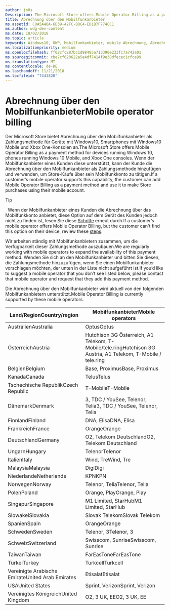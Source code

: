 ```yaml
---
author: jnHs
Description: The Microsoft Store offers Mobile Operator Billing as a payment method for mobile operators who support this capability.
title: Abrechnung über den Mobilfunkanbieter
ms.assetid: C8A5A4BA-6B39-42FC-B8C4-ED1B7F774CC1
ms.author: wdg-dev-content
ms.date: 10/02/2018
ms.topic: article
keywords: Windows10, UWP, Mobilfunkanbieter, mobile Abrechnung, Abrechnung über den Mobilfunkanbieter
ms.localizationpriority: medium
ms.openlocfilehash: ff02cfc287bc1d88485a713390e233fc7a742a01
ms.sourcegitcommit: cbe7cf620622a5e4df7414f9e38dfecec1cfca99
ms.translationtype: MT
ms.contentlocale: de-DE
ms.lasthandoff: 11/21/2018
ms.locfileid: "7443820"
---
```

# <a name="mobile-operator-billing"></a><span data-ttu-id="b3706-103">Abrechnung über den Mobilfunkanbieter</span><span class="sxs-lookup"><span data-stu-id="b3706-103">Mobile operator billing</span></span>


<span data-ttu-id="b3706-104">Der Microsoft Store bietet Abrechnung über den Mobilfunkanbieter als Zahlungsmethode für Geräte mit Windows10, Smartphones mit Windows10 Mobile und Xbox One-Konsolen an.</span><span class="sxs-lookup"><span data-stu-id="b3706-104">The Microsoft Store offers Mobile Operator Billing as a payment method for devices running Windows 10, phones running Windows 10 Mobile, and Xbox One consoles.</span></span> <span data-ttu-id="b3706-105">Wenn der Mobilfunkanbieter eines Kunden diese unterstützt, kann der Kunde die Abrechnung über den Mobilfunkanbieter als Zahlungsmethode hinzufügen und verwenden, um Store-Käufe über sein Mobilfunkkonto zu tätigen.</span><span class="sxs-lookup"><span data-stu-id="b3706-105">If a customer’s mobile operator supports this capability, the customer can add Mobile Operator Billing as a payment method and use it to make Store purchases using their mobile account.</span></span>

> [!TIP]
>  <span data-ttu-id="b3706-106">Wenn der Mobilfunkanbieter eines Kunden die Abrechnung über das Mobilfunkkonto anbietet, diese Option auf dem Gerät des Kunden jedoch nicht zu finden ist, lesen Sie diese [Schritte](http://go.microsoft.com/fwlink/p/?LinkId=523993) erneut durch.</span><span class="sxs-lookup"><span data-stu-id="b3706-106">If a customer’s mobile operator offers Mobile Operator Billing, but the customer can't find this option on their device, review these [steps](http://go.microsoft.com/fwlink/p/?LinkId=523993).</span></span>

<span data-ttu-id="b3706-107">Wir arbeiten ständig mit Mobilfunkanbietern zusammen, um die Verfügbarkeit dieser Zahlungsmethode auszubauen.</span><span class="sxs-lookup"><span data-stu-id="b3706-107">We are regularly working with mobile operators to expand the availability of this payment method.</span></span> <span data-ttu-id="b3706-108">Wenden Sie sich an den Mobilfunkanbieter und bitten Sie diesen, die Zahlungsmethode hinzuzufügen, wenn Sie einen Mobilfunkanbieter vorschlagen möchten, der unten in der Liste nicht aufgeführt ist.</span><span class="sxs-lookup"><span data-stu-id="b3706-108">If you’d like to suggest a mobile operator that you don’t see listed below, please contact that mobile operator and request that they add this payment method.</span></span>

<span data-ttu-id="b3706-109">Die Abrechnung über den Mobilfunkanbieter wird aktuell von den folgenden Mobilfunkanbietern unterstützt.</span><span class="sxs-lookup"><span data-stu-id="b3706-109">Mobile Operator Billing is currently supported by these mobile operators.</span></span>

| <span data-ttu-id="b3706-110">Land/Region</span><span class="sxs-lookup"><span data-stu-id="b3706-110">Country/region</span></span>  | <span data-ttu-id="b3706-111">Mobilfunkanbieter</span><span class="sxs-lookup"><span data-stu-id="b3706-111">Mobile operators</span></span>                 |
|-----------------|----------------------------------|
| <span data-ttu-id="b3706-112">Australien</span><span class="sxs-lookup"><span data-stu-id="b3706-112">Australia</span></span>       | <span data-ttu-id="b3706-113">Optus</span><span class="sxs-lookup"><span data-stu-id="b3706-113">Optus</span></span>                            |
| <span data-ttu-id="b3706-114">Österreich</span><span class="sxs-lookup"><span data-stu-id="b3706-114">Austria</span></span>         | <span data-ttu-id="b3706-115">Hutchison 3G Österreich, A1 Telekom, T-Mobile/tele.ring</span><span class="sxs-lookup"><span data-stu-id="b3706-115">Hutchison 3G Austria, A1 Telekom, T-Mobile / tele.ring</span></span>  |
| <span data-ttu-id="b3706-116">Belgien</span><span class="sxs-lookup"><span data-stu-id="b3706-116">Belgium</span></span>         | <span data-ttu-id="b3706-117">Base, Proximus</span><span class="sxs-lookup"><span data-stu-id="b3706-117">Base, Proximus</span></span>                   |
| <span data-ttu-id="b3706-118">Kanada</span><span class="sxs-lookup"><span data-stu-id="b3706-118">Canada</span></span>          | <span data-ttu-id="b3706-119">Telus</span><span class="sxs-lookup"><span data-stu-id="b3706-119">Telus</span></span>                            |
| <span data-ttu-id="b3706-120">Tschechische Republik</span><span class="sxs-lookup"><span data-stu-id="b3706-120">Czech Republic</span></span>  | <span data-ttu-id="b3706-121">T-Mobile</span><span class="sxs-lookup"><span data-stu-id="b3706-121">T-Mobile</span></span>                         |
| <span data-ttu-id="b3706-122">Dänemark</span><span class="sxs-lookup"><span data-stu-id="b3706-122">Denmark</span></span>         | <span data-ttu-id="b3706-123">3, TDC / YouSee, Telenor, Telia</span><span class="sxs-lookup"><span data-stu-id="b3706-123">3, TDC / YouSee, Telenor, Telia</span></span>  |
| <span data-ttu-id="b3706-124">Finnland</span><span class="sxs-lookup"><span data-stu-id="b3706-124">Finland</span></span>         | <span data-ttu-id="b3706-125">DNA, Elisa</span><span class="sxs-lookup"><span data-stu-id="b3706-125">DNA, Elisa</span></span>                       |
| <span data-ttu-id="b3706-126">Frankreich</span><span class="sxs-lookup"><span data-stu-id="b3706-126">France</span></span>          | <span data-ttu-id="b3706-127">Orange</span><span class="sxs-lookup"><span data-stu-id="b3706-127">Orange</span></span>                           |
| <span data-ttu-id="b3706-128">Deutschland</span><span class="sxs-lookup"><span data-stu-id="b3706-128">Germany</span></span>         | <span data-ttu-id="b3706-129">O2, Telekom Deutschland</span><span class="sxs-lookup"><span data-stu-id="b3706-129">O2, Telekom Deutschland</span></span>          |
| <span data-ttu-id="b3706-130">Ungarn</span><span class="sxs-lookup"><span data-stu-id="b3706-130">Hungary</span></span>         | <span data-ttu-id="b3706-131">Telenor</span><span class="sxs-lookup"><span data-stu-id="b3706-131">Telenor</span></span>                          |
| <span data-ttu-id="b3706-132">Italien</span><span class="sxs-lookup"><span data-stu-id="b3706-132">Italy</span></span>           | <span data-ttu-id="b3706-133">Wind, Tre</span><span class="sxs-lookup"><span data-stu-id="b3706-133">Wind, Tre</span></span>                        |
| <span data-ttu-id="b3706-134">Malaysia</span><span class="sxs-lookup"><span data-stu-id="b3706-134">Malaysia</span></span>        | <span data-ttu-id="b3706-135">Digi</span><span class="sxs-lookup"><span data-stu-id="b3706-135">Digi</span></span>                             |
| <span data-ttu-id="b3706-136">Niederlande</span><span class="sxs-lookup"><span data-stu-id="b3706-136">Netherlands</span></span>     | <span data-ttu-id="b3706-137">KPN</span><span class="sxs-lookup"><span data-stu-id="b3706-137">KPN</span></span>                              |
| <span data-ttu-id="b3706-138">Norwegen</span><span class="sxs-lookup"><span data-stu-id="b3706-138">Norway</span></span>          | <span data-ttu-id="b3706-139">Telenor, Telia</span><span class="sxs-lookup"><span data-stu-id="b3706-139">Telenor, Telia</span></span>                   |
| <span data-ttu-id="b3706-140">Polen</span><span class="sxs-lookup"><span data-stu-id="b3706-140">Poland</span></span>          | <span data-ttu-id="b3706-141">Orange, Play</span><span class="sxs-lookup"><span data-stu-id="b3706-141">Orange, Play</span></span>                     |
| <span data-ttu-id="b3706-142">Singapur</span><span class="sxs-lookup"><span data-stu-id="b3706-142">Singapore</span></span>       | <span data-ttu-id="b3706-143">M1 Limited, StarHub</span><span class="sxs-lookup"><span data-stu-id="b3706-143">M1 Limited, StarHub</span></span>              |
| <span data-ttu-id="b3706-144">Slowakei</span><span class="sxs-lookup"><span data-stu-id="b3706-144">Slovakia</span></span>        | <span data-ttu-id="b3706-145">Slovak Telekom</span><span class="sxs-lookup"><span data-stu-id="b3706-145">Slovak Telekom</span></span>                   |
| <span data-ttu-id="b3706-146">Spanien</span><span class="sxs-lookup"><span data-stu-id="b3706-146">Spain</span></span>           | <span data-ttu-id="b3706-147">Orange</span><span class="sxs-lookup"><span data-stu-id="b3706-147">Orange</span></span>                           |
| <span data-ttu-id="b3706-148">Schweden</span><span class="sxs-lookup"><span data-stu-id="b3706-148">Sweden</span></span>          | <span data-ttu-id="b3706-149">Telenor, 3</span><span class="sxs-lookup"><span data-stu-id="b3706-149">Telenor, 3</span></span>                       |
| <span data-ttu-id="b3706-150">Schweiz</span><span class="sxs-lookup"><span data-stu-id="b3706-150">Switzerland</span></span>     | <span data-ttu-id="b3706-151">Swisscom, Sunrise</span><span class="sxs-lookup"><span data-stu-id="b3706-151">Swisscom, Sunrise</span></span>                |
| <span data-ttu-id="b3706-152">Taiwan</span><span class="sxs-lookup"><span data-stu-id="b3706-152">Taiwan</span></span>          | <span data-ttu-id="b3706-153">FarEasTone</span><span class="sxs-lookup"><span data-stu-id="b3706-153">FarEasTone</span></span>                       |
| <span data-ttu-id="b3706-154">Türkei</span><span class="sxs-lookup"><span data-stu-id="b3706-154">Turkey</span></span>          | <span data-ttu-id="b3706-155">Turkcell</span><span class="sxs-lookup"><span data-stu-id="b3706-155">Turkcell</span></span>                         |
| <span data-ttu-id="b3706-156">Vereinigte Arabische Emirate</span><span class="sxs-lookup"><span data-stu-id="b3706-156">United Arab Emirates</span></span> | <span data-ttu-id="b3706-157">Etisalat</span><span class="sxs-lookup"><span data-stu-id="b3706-157">Etisalat</span></span>                    |
| <span data-ttu-id="b3706-158">USA</span><span class="sxs-lookup"><span data-stu-id="b3706-158">United States</span></span>   | <span data-ttu-id="b3706-159">Sprint, Verizon</span><span class="sxs-lookup"><span data-stu-id="b3706-159">Sprint, Verizon</span></span>                  |
| <span data-ttu-id="b3706-160">Vereinigtes Königreich</span><span class="sxs-lookup"><span data-stu-id="b3706-160">United Kingdom</span></span>  | <span data-ttu-id="b3706-161">O2, 3 UK, EE</span><span class="sxs-lookup"><span data-stu-id="b3706-161">O2, 3 UK, EE</span></span>                     |

 



 


 

 




